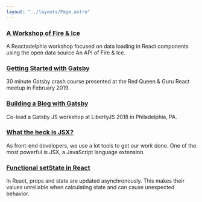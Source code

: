```yaml
---
layout: "../layouts/Page.astro"
---
```


### [A Workshop of Fire & Ice](https://codesandbox.io/s/stupefied-river-3usq1)

A Reactadelphia workshop focused on data loading in React components using the open data source An API of Fire & Ice.

### [Getting Started with Gatsby](https://docs.google.com/presentation/d/1rkcF62j1hhjBA0r-sZZqUGUCxrEY6vKtdxtbld7ZXcI/edit?usp=sharing)

30 minute Gatsby crash course presented at the Red Queen & Guru React meetup in February 2019.

### [Building a Blog with Gatsby](https://docs.google.com/presentation/d/1ugPVeO3OjxTY6wdCEzXW62RgizBxZ8XkunMPhilhk70/edit?usp=sharing)

Co-lead a Gatsby JS workshop at LibertyJS 2018 in Philadelphia, PA.

### [What the heck is JSX?](https://docs.google.com/presentation/d/1YGxkB5c41sFidbBLbxwL4HJZ7VlPxTjnMkMvGs2bqIU/edit?usp=sharing)

As front-end developers, we use a lot tools to get our work done. One of the most powerful is JSX, a JavaScript language extension.

### [Functional setState in React](https://docs.google.com/presentation/d/1srXZjj9euhrSuJdFEOV6sV0qPK3ZeQB3465v_S56axQ/edit?usp=sharing)

In React, props and state are updated asynchronously. This makes their values unreliable when calculating state and can cause unexpected behavior.
